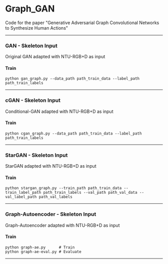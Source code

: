 # Graph_GAN
Code for the paper "Generative Adversarial Graph Convolutional Networks to Synthesize Human Actions"


---
### GAN - Skeleton Input
Original GAN adapted with NTU-RGB+D as input

#### Train
```
python gan_graph.py --data_path path_train_data --label_path path_train_labels
```

---
### cGAN - Skeleton Input
Conditional-GAN adapted with NTU-RGB+D as input

#### Train
```
python cgan_graph.py --data_path path_train_data --label_path path_train_labels
```

---
### StarGAN - Skeleton Input
StarGAN adapted with NTU-RGB+D as input

#### Train
```
python stargan_graph.py --train_path path_train_data --train_label_path path_train_labels --val_path path_val_data --val_label_path path_val_labels
```


---
### Graph-Autoencoder - Skeleton Input
Graph-Autoencoder adapted with NTU-RGB+D as input

#### Train
```
python graph-ae.py      # Train
python graph-ae-eval.py # Evaluate
```
---
